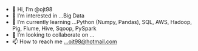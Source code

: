 - 👋 Hi, I’m @ojt98
- 👀 I’m interested in ...Big Data 
- 🌱 I’m currently learning ...Python (Numpy, Pandas), SQL, AWS, Hadoop, Pig, Flume, Hive, Sqoop, PySpark
- 💞️ I’m looking to collaborate on ...
- 📫 How to reach me ...ojt98@hotmail.com

<!---
ojt98/ojt98 is a ✨ special ✨ repository because its `README.md` (this file) appears on your GitHub profile.
You can click the Preview link to take a look at your changes.
--->
